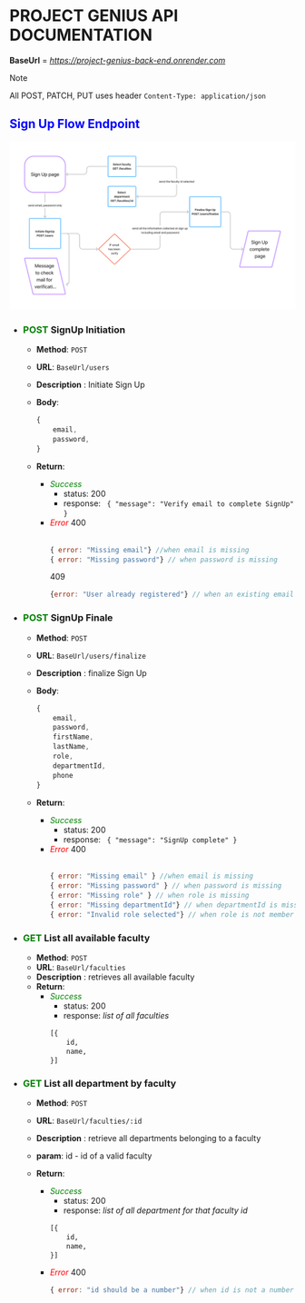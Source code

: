 # PROJECT GENIUS API DOCUMENTATION

**BaseUrl** = *https://project-genius-back-end.onrender.com*  
>[!Note] 
All POST, PATCH, PUT uses header `Content-Type: application/json`

## <span style="color:blue"> Sign Up Flow Endpoint</span>

![singUp flow](SignUp-Flow.png)

- ### <span style="color: green"> POST</span> SignUp Initiation
    - **Method**: `POST`
    - **URL**: `BaseUrl/users`
    - **Description** : Initiate Sign Up

    - **Body**: 
        ```javascript
        {
            email,
            password,
        }
        ```
    - **Return**:
        - _<span style="color: green">Success</span>_  
            - status: 200  
            - response: ` { "message": "Verify email to complete SignUp" }`  
        - _<span style="color: red">Error</span>_
            400
            ```javascript

            { error: "Missing email"} //when email is missing
            { error: "Missing password"} // when password is missing
            ```  
            409
            ```javascript
            {error: "User already registered"} // when an existing email is used
            ```

- ### <span style="color: green"> POST</span> SignUp Finale
    - **Method**: `POST`
    - **URL**: `BaseUrl/users/finalize`
    - **Description** : finalize Sign Up

    - **Body**: 
        ```javascript
        {
            email,
            password,
            firstName,
            lastName,
            role,
            departmentId,
            phone
        }
        ```
    - **Return**:
        - _<span style="color: green">Success</span>_  
            - status: 200  
            - response: ` { "message": "SignUp complete" }`  
        - _<span style="color: red">Error</span>_
            400
            ```javascript

            { error: "Missing email" } //when email is missing
            { error: "Missing password" } // when password is missing
            { error: "Missing role" } // when role is missing
            { error: "Missing departmentId"} // when departmentId is missing
            { error: "Invalid role selected"} // when role is not member or lead
            ```

- ### <span style="color: green"> GET</span> List all available  faculty
    - **Method**: `POST`
    - **URL**: `BaseUrl/faculties`
    - **Description** : retrieves all available faculty
    - **Return**:
        - _<span style="color: green">Success</span>_  
            - status: 200  
            - response: _list of all faculties_
            ```
            [{
                id,
                name,
            }]
            ```

- ### <span style="color: green"> GET</span> List all department by faculty
    - **Method**: `POST`
    - **URL**: `BaseUrl/faculties/:id`
    - **Description** : retrieve all departments belonging to a faculty

    - **param**: id - id of a valid faculty
    - **Return**:
        - _<span style="color: green">Success</span>_  
            - status: 200  
            - response: _list of all department for that faculty id_
            ```
            [{
                id,
                name,
            }]
            ```
        - _<span style="color: red">Error</span>_
            400
            ```javascript
            { error: "id should be a number"} // when id is not a number
            ```  
